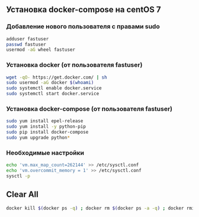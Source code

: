 ## Установка docker-compose на centOS 7

### Добавление нового пользователя с правами sudo

```bash
adduser fastuser
passwd fastuser
usermod -aG wheel fastuser
```

### Установка docker (от пользователя fastuser)

```bash
wget -qO- https://get.docker.com/ | sh
sudo usermod -aG docker $(whoami)
sudo systemctl enable docker.service
sudo systemctl start docker.service
```

### Установка docker-compose (от пользователя fastuser)

```bash
sudo yum install epel-release
sudo yum install -y python-pip
sudo pip install docker-compose
sudo yum upgrade python*
```

### Необходимые настройки
```bash
echo 'vm.max_map_count=262144' >> /etc/sysctl.conf
echo 'vm.overcommit_memory = 1' >> /etc/sysctl.conf
sysctl -p
```

## Clear All
```bash
docker kill $(docker ps -q) ; docker rm $(docker ps -a -q) ; docker rmi $(docker images -q -a)
```
